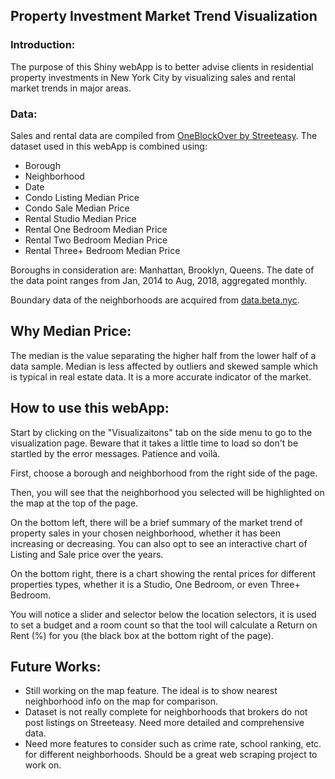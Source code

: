 ## Property Investment Market Trend Visualization

### Introduction:

The purpose of this Shiny webApp is to better advise clients in residential property investments in New York City by visualizing sales and rental market trends in major areas.

### Data:

Sales and rental data are compiled from [OneBlockOver by Streeteasy](https://streeteasy.com/blog/download-data/). The dataset used in this webApp is combined using:

- Borough
- Neighborhood
- Date
- Condo Listing Median Price
- Condo Sale Median Price
- Rental Studio Median Price
- Rental One Bedroom Median Price
- Rental Two Bedroom Median Price
- Rental Three+ Bedroom Median Price

Boroughs in consideration are: Manhattan, Brooklyn, Queens.
The date of the data point ranges from Jan, 2014 to Aug, 2018, aggregated monthly.

Boundary data of the neighborhoods are acquired from [data.beta.nyc](http://data.beta.nyc).

## Why Median Price:

The median is the value separating the higher half from the lower half of a data sample. Median is less affected by outliers and skewed sample which is typical in real estate data. It is a more accurate indicator of the market. 

## How to use this webApp:

Start by clicking on the "Visualizaitons" tab on the side menu to go to the visualization page. Beware that it takes a little time to load so don't be startled by the error messages. Patience and voilà.

First, choose a borough and neighborhood from the right side of the page.

Then, you will see that the neighborhood you selected will be highlighted on the map at the top of the page. 

On the bottom left, there will be a brief summary of the market trend of property sales in your chosen neighborhood, whether it has been increasing or decreasing. You can also opt to see an interactive chart of Listing and Sale price over the years.

On the bottom right, there is a chart showing the rental prices for different properties types, whether it is a Studio, One Bedroom, or even Three+ Bedroom.

You will notice a slider and selector below the location selectors, it is used to set a budget and a room count so that the tool will calculate a Return on Rent (%) for you  (the black box at the bottom right of the page). 

## Future Works:

- Still working on the map feature. The ideal is to show nearest neighborhood info on the map for comparison.
- Dataset is not really complete for neighborhoods that brokers do not post listings on Streeteasy. Need more detailed and comprehensive data.
- Need more features to consider such as crime rate, school ranking, etc. for different neighborhoods. Should be a great web scraping project to work on.